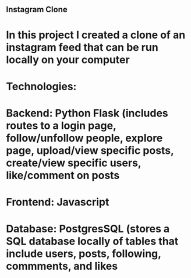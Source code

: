 ## Instagram Clone
# In this project I created a clone of an instagram feed that can be run locally on your computer
# Technologies:
  # Backend: Python Flask (includes routes to a login page, follow/unfollow people, explore page, upload/view specific posts, create/view specific users, like/comment on posts
  # Frontend: Javascript
  # Database: PostgresSQL (stores a SQL database locally of tables that include users, posts, following, commments, and likes
